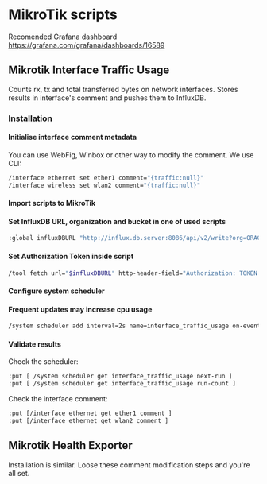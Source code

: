 # MikroTik scripts

Recomended Grafana dashboard https://grafana.com/grafana/dashboards/16589

## Mikrotik Interface Traffic Usage

Counts rx, tx and total transferred bytes on network interfaces. Stores results in interface's comment and pushes them to InfluxDB.

### Installation

#### Initialise interface comment metadata

You can use WebFig, Winbox or other way to modify the comment. We use CLI:

```bash
/interface ethernet set ether1 comment="{traffic:null}"
/interface wireless set wlan2 comment="{traffic:null}"
```
#### Import scripts to MikroTik

#### Set InfluxDB URL, organization and bucket in one of used scripts

```bash
:global influxDBURL "http://influx.db.server:8086/api/v2/write?org=ORAGNIZATION&bucket=BUCKET&precision=ns"
```
#### Set Authorization Token inside script
```bash
/tool fetch url="$influxDBURL" http-header-field="Authorization: TOKEN YOUR-TOKEN,Content-Type: text/plain; charset=utf-8,Content-Type: text/plain; charset=utf-8" keep-result=no http-method=post http-data="$postRequestPayload"
```

#### Configure system scheduler
#### Frequent updates may increase cpu usage

```bash
/system scheduler add interval=2s name=interface_traffic_usage on-event="/system/script/run script1" policy=read,write,test start-time=startup
```

#### Validate results

Check the scheduler:
```bash 
:put [ /system scheduler get interface_traffic_usage next-run ]
:put [ /system scheduler get interface_traffic_usage run-count ]
```

Check the interface comment:
```bash
:put [/interface ethernet get ether1 comment ]
:put [/interface ethernet get wlan2 comment ]
```

## Mikrotik Health Exporter

Installation is similar. Loose these comment modification steps and you're all set.

